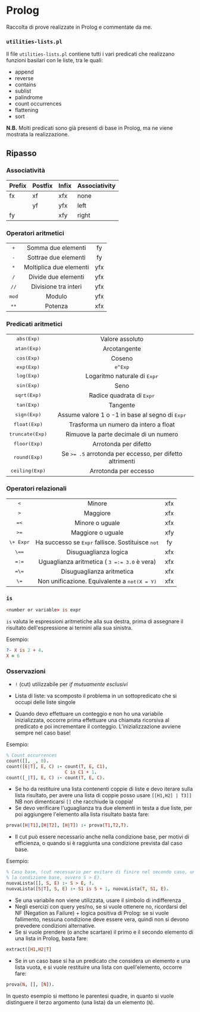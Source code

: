 # Prolog
Raccolta di prove realizzate in Prolog e commentate da me.

### `utilities-lists.pl`
Il file `utilities-lists.pl` contiene tutti i vari predicati che realizzano funzioni basilari con le liste, tra le quali:
- append
- reverse
- contains
- sublist
- palindrome
- count occurrences
- flattening
- sort

**N.B.** Molti predicati sono già presenti di base in Prolog, ma ne viene mostrata la realizzazione.

## Ripasso
### Associatività
|Prefix| Postfix| Infix |Associativity|
|--|--|--|--|
|fx|xf|xfx|none|
|  |yf|yfx|left|
|fy|   | xfy |right
### Operatori aritmetici 

<table>
 <tr align="center">
    <td>
      <tt>+</tt>
    </td>
    <td>
      Somma due elementi
    </td>
    <td>
      <bf> fy <bf>
    </td>
   <tr align="center">
    <td>
      <tt>-</tt>
    </td>
    <td>
      Sottrae due elementi
    </td>
    <td>
      <bf> fy <bf>
    </td>
  </tr>
   <tr align="center">
    <td>
      <tt>*</tt>
    </td>
    <td>
      Moltiplica due elementi
    </td>
    <td>
      <bf> yfx <bf>
    </td>
  </tr>
 <tr align="center">
    <td>
      <tt>/</tt>
    </td>
    <td>
      Divide due elementi
    </td>
    <td>
      <bf> yfx <bf>
    </td>
   </tr>
  <tr align="center">
    <td>
      <tt>//</tt>
    </td>
    <td>
      Divisione tra interi
    </td>
    <td>
      <bf> yfx <bf>
    </td>
   </tr>
    <tr align="center">
    <td>
      <tt>mod</tt>
    </td>
    <td>
      Modulo
    </td>
    <td>
      <bf> yfx <bf>
    </td>
   </tr>
 <tr align="center">
    <td>
      <tt>**</tt>
    </td>
    <td>
      Potenza
    </td>
    <td>
      <bf> xfx <bf>
    </td>
   </tr>
</table>

### Predicati aritmetici
<table>
 <tr align="center">
    <td>
      <tt>abs(Exp)</tt>
    </td>
    <td>
      Valore assoluto
    </td>
  </tr>
 <tr align="center">
    <td>
      <tt>atan(Exp)</tt>
    </td>
    <td>
      Arcotangente
    </td>
   <tr align="center">
    <td>
      <tt>cos(Exp)</tt>
    </td>
    <td>
      Coseno
    </td>
  </tr>
   <tr align="center">
    <td>
      <tt>exp(Exp)</tt>
    </td>
    <td>
      <tt>e^Exp</tt>
    </td>
  </tr>
 <tr align="center">
    <td>
      <tt>log(Exp)</tt>
    </td>
    <td>
      Logaritmo naturale di <tt>Expr</tt>
    </td>
   </tr>
  <tr align="center">
    <td>
      <tt>sin(Exp)</tt>
    </td>
    <td>
      Seno
    </td>
   </tr>
    <tr align="center">
    <td>
      <tt>sqrt(Exp)</tt>
    </td>
    <td>
      Radice quadrata di <tt> Expr </tt>
    </td>
   </tr>
 <tr align="center">
    <td>
      <tt>tan(Exp)</tt>
    </td>
    <td>
      Tangente
    </td>
   </tr>
<tr align="center">
    <td>
      <tt>sign(Exp)</tt>
    </td>
    <td>
      Assume valore 1 o -1 in base al segno di <tt>Expr</tt>
    </td>
   </tr>
<tr align="center">
    <td>
      <tt>float(Exp)</tt>
    </td>
    <td>
      Trasforma un numero da intero a float
    </td>
   </tr>

<tr align="center">
    <td>
      <tt>truncate(Exp)</tt>
    </td>
    <td>
      Rimuove la parte decimale di un numero
    </td>
   </tr>

   <tr align="center">
    <td>
      <tt>floor(Exp)</tt>
    </td>
    <td>
      Arrotonda per difetto
    </td>
   </tr>
<tr align="center">
    <td>
      <tt>round(Exp)</tt>
    </td>
    <td>
      Se <tt>>= .5</tt> arrotonda per eccesso, per difetto altrimenti
    </td>
    </tr>
    <tr align="center">
    <td>
      <tt>ceiling(Exp)</tt>
    </td>
    <td>
      Arrotonda per eccesso
    </td>
</table>

### Operatori relazionali

<table>
   <tr align="center">
    <td>
      <tt><</tt>
    </td>
    <td>
      Minore
    </td>
    <td>
      <bf> xfx <bf>
    </td>
  </tr>
 <tr align="center">
    <td>
      <tt>></tt>
    </td>
    <td>
      Maggiore
    </td>
    <td>
      <bf> xfx <bf>
    </td>
   </tr>
  <tr align="center">
    <td>
      <tt>=<</tt>
    </td>
    <td>
      Minore o uguale
    </td>
    <td>
      <bf> xfx <bf>
    </td>
   </tr>
    <tr align="center">
    <td>
      <tt>>=</tt>
    </td>
    <td>
      Maggiore o uguale
    </td>
    <td>
      <bf> xfy <bf>
    </td>
   </tr>
 <tr align="center">
    <td>
      <tt>\+ Expr </tt>
    </td>
    <td>
      Ha successo se <tt>Expr</tt> fallisce. Sostituisce <tt>not</tt>
    </td>
    <td>
      <bf> fy <bf>
    </td>
   </tr>
 <tr align="center">
    <td>
      <tt>\==</tt>
    </td>
    <td>
      Disuguaglianza logica
    </td>
    <td>
      <bf> xfx <bf>
    </td>
   </tr>
 <tr align="center">
    <td>
      <tt>=:=</tt>
    </td>
    <td>
      Uguaglianza aritmetica ( <tt>3 =:= 3.0</tt> è vera) 
    </td>
    <td>
      <bf> xfx <bf>
    </td>
   </tr>
  <tr align="center">
    <td>
      <tt>=\=</tt>
    </td>
    <td>
      Disuguaglianza aritmetica
    </td>
    <td>
      <bf> xfx <bf>
    </td>
  </tr>
<tr align="center">
    <td>
      <tt>\=</tt>
    </td>
    <td>
      Non unificazione. Equivalente a <tt>not(X = Y)</tt>
    </td>
    <td>
      <bf> xfx <bf>
    </td>
  </tr>
</table>    

### `is`

```prolog
<number or variable> is expr
```

`is` valuta le espressioni aritmetiche alla sua destra, prima di assegnare il risultato dell'espressione ai termini alla sua sinistra.

Esempio:
``` prolog
?- X is 2 + 4.
X = 6
```

### Osservazioni

- `!` (cut) utilizzabile per _if mutuamente esclusivi_
- Lista di liste: va scomposto il problema in un sottopredicato che si occupi delle liste singole

- Quando devo effettuare un conteggio e non ho una variabile inizializzata, occorre prima effettuare una chiamata ricorsiva al predicato e poi incrementare il conteggio. L'inizializzazione avviene sempre nel caso base!

Esempio:
``` prolog
% Count occurrences
count([], _, 0).
count([E|T], E, C) :- count(T, E, C1),
                      C is C1 + 1.
count([_|T], E, C) :- count(T, E, C).
```

- Se ho da restituire una lista contenenti coppie di liste e devo iterare sulla lista risultato, per avere una lista di coppie posso usare `[[H1,H2] | T3]]`
NB non dimenticarsi `[]` che racchiude la coppia!
- Se devo verificare l'uguaglianza tra due elementi in testa a due liste, per poi aggiungere l'elemento alla lista risultato basta fare:
```prolog
prova([H|T1],[H|T2], [H|T]) :- prova(T1,T2,T).
```
- Il cut può essere necessario anche nella condizione base, per motivi di efficienza, o quando si è raggiunta una condizione prevista dal caso base.

Esempio:
```prolog
% Caso base, (cut necessario per evitare di finire nel secondo caso, una volta raggiunta
% la condizione base, ovvero S > E).
nuovaLista([], S, E) :- S > E, !.
nuovaLista([S|T], S, E) :- S1 is S + 1, nuovaLista(T, S1, E).
```
- Se una variabile non viene utilizzata, usare il simbolo di indifferenza `_`
- Negli esercizi con query yes/no, se si vuole ottenere no, ricordarsi del NF (Negation as Failure) + logica positiva di Prolog: se si vuole fallimento, nessuna condizione deve essere vera, quindi non si devono prevedere condizioni alternative.
- Se si vuole prendere (o anche scartare) il primo e il secondo elemento di una lista in Prolog, basta fare:
```prolog
extract([H1,H2|T]
```
- Se in un caso base si ha un predicato che considera un elemento e una lista vuota, e si vuole restituire una lista con quell'elemento, occorre fare:

```prolog
prova(N, [], [N]).
```

In questo esempio si mettono le parentesi quadre, in quanto si vuole distinguere il terzo argomento (una lista) da un elemento (`N`).
